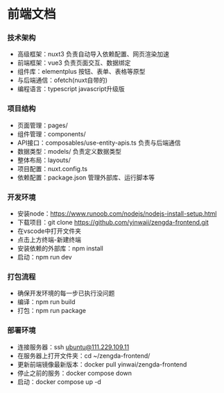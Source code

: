 # 前端文档
### 技术架构
- 高级框架：nuxt3 负责自动导入依赖配置、网页渲染加速
- 前端框架：vue3 负责页面交互、数据绑定
- 组件库：elementplus 按钮、表单、表格等原型
- 与后端通信：ofetch(nuxt自带的)
- 编程语言：typescript javascript升级版

### 项目结构
- 页面管理：pages/
- 组件管理：components/
- API接口：composables/use-entity-apis.ts 负责与后端通信
- 数据类型：models/ 负责定义数据类型
- 整体布局：layouts/
- 项目配置：nuxt.config.ts
- 依赖配置：package.json 管理外部库、运行脚本等

### 开发环境
- 安装node：https://www.runoob.com/nodejs/nodejs-install-setup.html
- 下载项目：git clone https://github.com/yinwaii/zengda-frontend.git
- 在vscode中打开文件夹
- 点击上方终端-新建终端
- 安装依赖的外部库：npm install
- 启动：npm run dev

### 打包流程
- 确保开发环境的每一步已执行没问题
- 编译：npm run build
- 打包：npm run package

### 部署环境
- 连接服务器：ssh ubuntu@111.229.109.11
- 在服务器上打开文件夹：cd ~/zengda-frontend/
- 更新前端镜像最新版本：docker pull yinwai/zengda-frontend
- 停止之前的服务：docker compose down
- 启动：docker compose up -d
